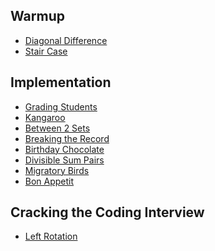 [Diagonal]: Warmup/diagonalDifference.rb
[stair-case]: Warmup/stair_case.rb
## Warmup
- [Diagonal Difference][Diagonal]
- [Stair Case][stair-case]


[kangaroo]: Implementation/Kangaroo.rb
[bt2sets]: Implementation/Between_Two_Sets.rb
[breaking-record]: Implementation/Breaking_the_Records.rb
[birthday-chocolate]: Implementation/Birthday_Chocolate.rb
[divisible-sum-pairs]: Implementation/Divisible_Sum_Pairs.rb
[migratoryBirds]: Implementation/Migratory_Birds.rb
[Grading-students]: Implementation/Grading_Students.rb
[Bon_appetit]: Implementation/Bon_Appetit.rb
## Implementation
- [Grading Students][Grading-students]
- [Kangaroo][kangaroo]
- [Between 2 Sets][bt2sets]
- [Breaking the Record][breaking-record]
- [Birthday Chocolate][birthday-chocolate]
- [Divisible Sum Pairs][divisible-sum-pairs]
- [Migratory Birds][migratoryBirds]
- [Bon Appetit][Bon_appetit]


[left-rotation]: Cracking-the-Coding-Interview/left_rotation.rb

## Cracking the Coding Interview
- [Left Rotation][left-rotation]
